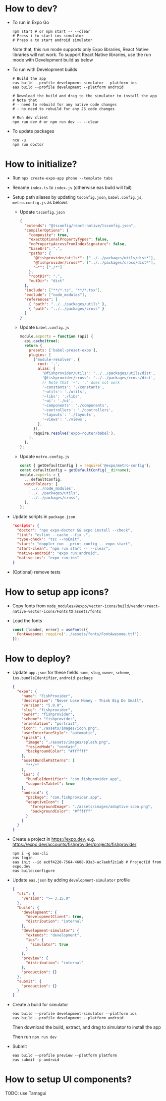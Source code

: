 # How to dev?
- To run in Expo Go
  ```shell
  npm start # or npm start -- --clear
  # Press i to start ios simulator
  # Press a to start android simulator
  ```
  Note that, this run mode supports only Expo libraries, React Native libraries will not work. To support React Native libraries, use the run mode with Development build as below

- To run with Development builds
  ```shell
  # Build the app
  eas build --profile development-simulator --platform ios
  eas build --profile development --platform android

  # Download the build and drag to the simulator to install the app
  # Note that
  # - need to rebuild for any native code changes
  # - no need to rebuild for any JS code changes

  # Run dev client
  npm run dev # or npm run dev -- --clear
  ```

- To update packages
  ```shell
  ncu -u
  npm run doctor
  ```

# How to initialize?
- Run `npx create-expo-app phone --template tabs`

- Rename `index.ts` to `index.js` (otherwise eas build will fail)

- Setup path aliases by updating `tsconfig.json`, `babel.config.js`, `metro.config.js` as belows

  + Update `tsconfig.json`
    ```json
    {
      "extends": "@tsconfig/react-native/tsconfig.json",
      "compilerOptions": {
        "composite": true,
        "exactOptionalPropertyTypes": false,
        "noPropertyAccessFromIndexSignature": false,
        "baseUrl": ".",
        "paths": {
          "@fishprovider/utils*": ["../../packages/utils/dist*"],
          "@fishprovider/cross*": ["../../packages/cross/dist*"],
          "~*": ["./*"]
        },
        "rootDir": ".",
        "outDir": "dist"
      },
      "include": ["**/*.ts", "**/*.tsx"],
      "exclude": ["node_modules"],
      "references": [
        { "path": "../../packages/utils" },
        { "path": "../../packages/cross" }
      ]
    }
    ```

  + Update `babel.config.js`
    ```js
    module.exports = function (api) {
      api.cache(true);
      return {
        presets: ['babel-preset-expo'],
        plugins: [
          ['module-resolver', {
            root: '.',
            alias: {
              '@fishprovider/utils': '../../packages/utils/dist',
              '@fishprovider/cross': '../../packages/cross/dist',
              // Note that '~': '.' does not work
              '~constants': './constants',
              '~utils': './utils',
              '~libs': './libs',
              '~ui': './ui',
              '~components': './components',
              '~controllers': './controllers',
              '~layouts': './layouts',
              '~views': './views',
            },
          }],
          require.resolve('expo-router/babel'),
        ],
      };
    };
    ```

  + Update `metro.config.js`
    ```js
    const { getDefaultConfig } = require('@expo/metro-config');
    const defaultConfig = getDefaultConfig(__dirname);
    module.exports = {
      ...defaultConfig,
      watchFolders: [
        '../../node_modules',
        '../../packages/utils',
        '../../packages/cross',
      ],
    };
    ```

- Update scripts in `package.json`
  ```json
  "scripts": {
    "doctor": "npx expo-doctor && expo install --check",
    "lint": "eslint --cache --fix .",
    "type-check": "tsc --noEmit",
    "start": "doppler run --print-config -- expo start",
    "start-clean": "npm run start -- --clear",
    "native-android": "expo run:android",
    "native-ios": "expo run:ios"
  }
  ```

- (Optional) remove tests

# How to setup app icons?
- Copy fonts from `node_modules/@expo/vector-icons/build/vendor/react-native-vector-icons/Fonts` to `assets/fonts`

- Load the fonts
  ```js
  const [loaded, error] = useFonts({
    FontAwesome: require('../assets/fonts/FontAwesome.ttf'),
  });
  ```


# How to deploy?
- Update `app.json` for these fields `name`, `slug`, `owner`, `scheme`, `ios.bundleIdentifier`, `android.package`
  ```json
  {
    "expo": {
      "name": "FishProvider",
      "description": "Never Lose Money - Think Big Do Small",
      "version": "5.0.0",
      "slug": "fishprovider",
      "owner": "fishprovider",
      "scheme": "fishprovider",
      "orientation": "portrait",
      "icon": "./assets/images/icon.png",
      "userInterfaceStyle": "automatic",
      "splash": {
        "image": "./assets/images/splash.png",
        "resizeMode": "contain",
        "backgroundColor": "#ffffff"
      },
      "assetBundlePatterns": [
        "**/*"
      ],
      "ios": {
        "bundleIdentifier": "com.fishprovider.app",
        "supportsTablet": true
      },
      "android": {
        "package": "com.fishprovider.app",
        "adaptiveIcon": {
          "foregroundImage": "./assets/images/adaptive-icon.png",
          "backgroundColor": "#ffffff"
        }
      }
    }
  }
  ```

- Create a project in https://expo.dev, e.g. https://expo.dev/accounts/fishprovider/projects/fishprovider
  ```shell
  npm i -g eas-cli
  eas login
  eas init --id ec0f4220-7564-4608-93a3-ac7aebf2c1ab # ProjectId from expo.dev
  eas build:configure
  ```

- Update `eas.json` by adding `development-simulator` profile
  ```json
  {
    "cli": {
      "version": ">= 3.15.0"
    },
    "build": {
      "development": {
        "developmentClient": true,
        "distribution": "internal"
      },
      "development-simulator": {
        "extends": "development",
        "ios": {
          "simulator": true
        }
      },
      "preview": {
        "distribution": "internal"
      },
      "production": {}
    },
    "submit": {
      "production": {}
    }
  }
  ```

- Create a build for simulator
  ```shell
  eas build --profile development-simulator --platform ios
  eas build --profile development --platform android
  ```

  Then download the build, extract, and drag to simulator to install the app

  Then run `npm run dev`

- Submit
  ```shell
  eas build --profile preview --platform platform
  eas submit -p android
  ```


# How to setup UI components?
TODO: use Tamagui
